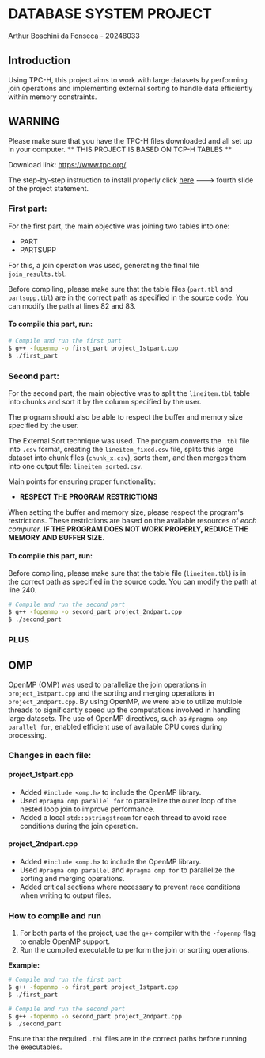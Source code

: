 # DATABASE SYSTEM PROJECT

Arthur Boschini da Fonseca - 20248033

## Introduction

Using TPC-H, this project aims to work with large datasets by performing join operations and implementing external sorting to handle data efficiently within memory constraints.

## WARNING

Please make sure that you have the TPC-H files downloaded and all set up in your computer.
** THIS PROJECT IS BASED ON TCP-H TABLES **

Download link: https://www.tpc.org/

The step-by-step instruction to install properly click [here](References/statement.pdf) ---> fourth slide of the project statement.

### First part:

For the first part, the main objective was joining two tables into one:

- PART
- PARTSUPP

For this, a join operation was used, generating the final file `join_results.tbl`.

Before compiling, please make sure that the table files (`part.tbl` and `partsupp.tbl`) are in the correct path as specified in the source code. You can modify the path at lines 82 and 83.

#### To compile this part, run:

```sh
# Compile and run the first part
$ g++ -fopenmp -o first_part project_1stpart.cpp
$ ./first_part
```

### Second part:

For the second part, the main objective was to split the `lineitem.tbl` table into chunks and sort it by the column specified by the user.

The program should also be able to respect the buffer and memory size specified by the user.

The External Sort technique was used.
The program converts the `.tbl` file into `.csv` format, creating the `lineitem_fixed.csv` file, splits this large dataset into chunk files (`chunk_x.csv`), sorts them, and then merges them into one output file: `lineitem_sorted.csv`.

Main points for ensuring proper functionality:

- **RESPECT THE PROGRAM RESTRICTIONS**

When setting the buffer and memory size, please respect the program's restrictions. These restrictions are based on the available resources of *each computer*. **IF THE PROGRAM DOES NOT WORK PROPERLY, REDUCE THE MEMORY AND BUFFER SIZE**. 

#### To compile this part, run:

Before compiling, please make sure that the table file (`lineitem.tbl`) is in the correct path as specified in the source code. You can modify the path at line 240.

```sh
# Compile and run the second part
$ g++ -fopenmp -o second_part project_2ndpart.cpp
$ ./second_part
```

### PLUS

## OMP

OpenMP (OMP) was used to parallelize the join operations in `project_1stpart.cpp` and the sorting and merging operations in `project_2ndpart.cpp`. By using OpenMP, we were able to utilize multiple threads to significantly speed up the computations involved in handling large datasets. The use of OpenMP directives, such as `#pragma omp parallel for`, enabled efficient use of available CPU cores during processing.

### Changes in each file:

#### project_1stpart.cpp

- Added `#include <omp.h>` to include the OpenMP library.
- Used `#pragma omp parallel for` to parallelize the outer loop of the nested loop join to improve performance.
- Added a local `std::ostringstream` for each thread to avoid race conditions during the join operation.


#### project_2ndpart.cpp

- Added `#include <omp.h>` to include the OpenMP library.
- Used `#pragma omp parallel` and `#pragma omp for` to parallelize the sorting and merging operations.
- Added critical sections where necessary to prevent race conditions when writing to output files.

### How to compile and run

1. For both parts of the project, use the `g++` compiler with the `-fopenmp` flag to enable OpenMP support.
2. Run the compiled executable to perform the join or sorting operations.

**Example:**

```sh
# Compile and run the first part
$ g++ -fopenmp -o first_part project_1stpart.cpp
$ ./first_part

# Compile and run the second part
$ g++ -fopenmp -o second_part project_2ndpart.cpp
$ ./second_part
```

Ensure that the required `.tbl` files are in the correct paths before running the executables.
